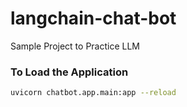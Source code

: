 # langchain-chat-bot
Sample Project to Practice LLM

### To Load the Application
```bash
uvicorn chatbot.app.main:app --reload